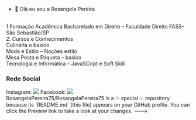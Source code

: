 - 👋 Olá eu sou a Rosangela Pereira
 <br>
1.Formação Acadêmica
Bacharelado em Direito – Faculdade Direito FASS- São Sebastião/SP
 <br>
2. Cursos e Conhecimentos
  <br>
Culinária o basico
 <br>
Moda e Estilo – Noções estilo
 <br>
Mesa Posta e Etiqueta – basico
 <br>
Tecnologia e Informática – JavaSCript e Soft Skill
 <br>
 <h3> Rede Social</h3>
 Instagram: <img src="https://img.shields.io/badge/Instagram-E4405F?style=for-the-badge&logo=instagram&logoColor=white" />
 Facebook: <img src="https://img.shields.io/badge/Facebook-1877F2?style=for-the-badge&logo=facebook&logoColor=white" />

 <br>
RosangelaPereira75/RosangelaPereira75 is a ✨ special ✨ repository because its `README.md` (this file) appears on your GitHub profile.
You can click the Preview link to take a look at your changes.
--->

